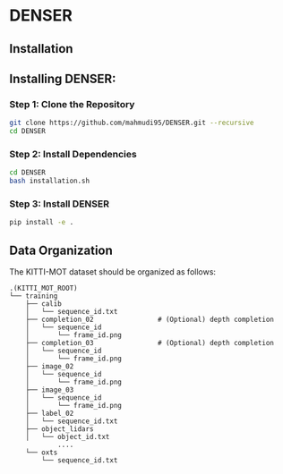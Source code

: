 # DENSER

## Installation

## Installing DENSER:

### Step 1: Clone the Repository
```bash
git clone https://github.com/mahmudi95/DENSER.git --recursive
cd DENSER
```
### Step 2: Install Dependencies
```bash
cd DENSER
bash installation.sh
```
### Step 3: Install DENSER 
```bash
pip install -e .
```
## Data Organization

The KITTI-MOT dataset should be organized as follows:

```
.(KITTI_MOT_ROOT)
└── training
    ├── calib
    │   └── sequence_id.txt
    ├── completion_02                # (Optional) depth completion
    │   └── sequence_id
    │       └── frame_id.png
    ├── completion_03                # (Optional) depth completion
    │   └── sequence_id
    │       └── frame_id.png
    ├── image_02
    │   └── sequence_id
    │       └── frame_id.png
    ├── image_03
    │   └── sequence_id
    │       └── frame_id.png
    ├── label_02
    │   └── sequence_id.txt
    ├── object_lidars
    │   └── object_id.txt
            ....
    └── oxts
        └── sequence_id.txt
```
